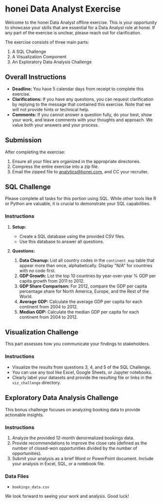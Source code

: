# honei Data Analyst Exercise

Welcome to the honei Data Analyst offline exercise. This is your opportunity to showcase your skills that are essential for a Data Analyst role at honei. If any part of the exercise is unclear, please reach out for clarification.

The exercise consists of three main parts:

1. A SQL Challenge
2. A Visualization Component
3. An Exploratory Data Analysis Challenge

## Overall Instructions

- **Deadline:** You have 5 calendar days from receipt to complete this exercise.
- **Clarifications:** If you have any questions, you can request clarification by replying to the message that contained this exercise. Note that we will not provide hints or technical help.
- **Comments:** If you cannot answer a question fully, do your best, show your work, and leave comments with your thoughts and approach. We value both your answers and your process.

## Submission

After completing the exercise:

1. Ensure all your files are organized in the appropriate directories.
2. Compress the entire exercise into a zip file.
3. Email the zipped file to analytics@honei.com, and CC your recruiter.

## SQL Challenge

Please complete all tasks for this portion using SQL. While other tools like R or Python are valuable, it is crucial to demonstrate your SQL capabilities.

### Instructions

1. **Setup:**
   - Create a SQL database using the provided CSV files.
   - Use this database to answer all questions.

2. **Questions:**
   1. **Data Cleanup:** List all country codes in the `continent_map` table that appear more than once, alphabetically. Display "N/A" for countries with no code first.
   2. **GDP Growth:** List the top 10 countries by year-over-year % GDP per capita growth from 2011 to 2012.
   3. **GDP Share Comparison:** For 2012, compare the GDP per capita percentage share for North America, Europe, and the Rest of the World.
   4. **Average GDP:** Calculate the average GDP per capita for each continent from 2004 to 2012.
   5. **Median GDP:** Calculate the median GDP per capita for each continent from 2004 to 2012.

## Visualization Challenge

This part assesses how you communicate your findings to stakeholders.

### Instructions

- Visualize the results from questions 3, 4, and 5 of the SQL Challenge.
- You can use any tool like Excel, Google Sheets, or Jupyter notebooks.
- Clearly label your datasets and provide the resulting file or links in the `viz_challenge` directory.

## Exploratory Data Analysis Challenge

This bonus challenge focuses on analyzing booking data to provide actionable insights.

### Instructions

1. Analyze the provided 12-month denormalized bookings data.
2. Provide recommendations to improve the close rate (defined as the number of closed-won opportunities divided by the number of opportunities).
3. Submit your analysis as a brief Word or PowerPoint document. Include your analysis in Excel, SQL, or a notebook file.

### Data Files

- `bookings_data.csv`

We look forward to seeing your work and analysis. Good luck!
